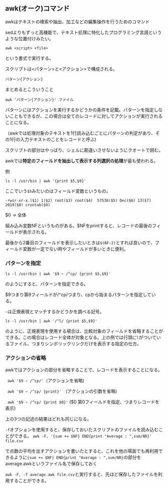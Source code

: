 ## awk(オーク)コマンド

awkはテキストの検索や抽出、加工などの編集操作を行うためのコマンド

sedよりもずっと高機能で、テキスト処理に特化したプログラミング言語というような位置付けみたい。

```
awk <script> <file>
```
という書式で実行する。

スクリプトは<パターン>と<アクション>で構成される。

```
パターン{アクション}
```

まとめるとこういうこと

```
awk 'パターン{アクション}' ファイル
```

パターンにはアクションを実行するかどうかの条件を記載。パターンを指定しないこともできるが、この場合は全てのレコードに対してアクションが実行されることになる。

（awkでは処理対象のテキストを1行読み込むごとにパターンの判定があり、その1行の入力テキストのことをレコードと呼ぶ)

スクリプトの部分はやっぱり、シェルに勘違いさせないようにクオートで囲む。

awkでは**特定のフィールドを抽出して表示する列選択の処理**が最も使われる。

例
```
ls -l /usr/bin | awk '{print $5,$9}'
```

 ここでいう`$5`みたいのはフィールド変数というもの。
 
 `-rwsr-xr-x.($1) 1($2) root($3) root($4)  57536($5) Dec($6) 13($7) 2019($8) crontab($9)`
 
 $0 → 全体
 
 組み込み変数NFというものがある。$NFをprintすると、レコードの最後のフィールドが表示される。
 
 最後から2番目のフィールドを表示したいときは`$(NF-2)`とすれば良いので、フィールド変数が一定でない時やフィールドが多いときに便利。
 
 ### パターンを指定
 
 ```
ls -l /usr/bin | awk '$9 ~ /^cp/ {print $5,$9}'
```

のようにすると、パターンを指定できる。

$9つまり第9フィールドが/^cp/つまり、cpから始まるパターンを指定している。

`~`は正規表現とマッチするかどうかを調べる記号。

 ```
ls -l /usr/bin | awk '/^l/ {print $5,$9}'
```

のように、正規表現を使用する場合は、比較対象のフィールドを省略することができる。この場合はレコード全体が対象となる。上の例では行頭に`l`がついているファイル、つまりシンボリックリンクだけを表示する指定の仕方。

### アクションの省略

awkではアクションの部分を省略することで、レコードを表示することになる。

` awk '$9 ~ /^cp/'`（アクションを省略)

` awk '$9 ~ /^cp/ {print}'`　(アクションの引数を省略)

` awk '$9 ~ /^cp/ {print $0}'` ($0 第0フィールドを指定、つまりレコードを表示)

上の3つの記述の結果はどれも同じになる。

`-f`オプションを使用すると、保存しておいたスクリプトのファイルを読み込むことができる。
`awk -F, '{sum += $NF} END{print "Average : ",sum/NR}' file.csv`

で点数の平均を出すアクションを書いたとすると、これを他の場面でも再利用できるように` {sum += $NF} END{print "Average : ",sum/NR} `の部分をaverage.awkというファイル名で保存しておく

`awk -F, -f average.awk file.csv`と実行すると、先ほど保存したファイルを利用することができる。

 
 
 



